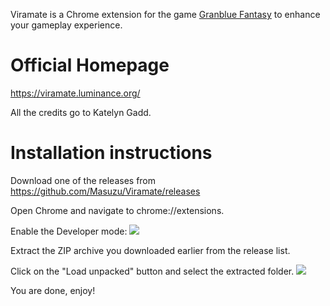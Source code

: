 Viramate is a Chrome extension for the game [Granblue Fantasy](http://game.granbluefantasy.jp) to enhance your gameplay experience.

# Official Homepage

https://viramate.luminance.org/

All the credits go to Katelyn Gadd.

# Installation instructions

Download one of the releases from https://github.com/Masuzu/Viramate/releases

Open Chrome and navigate to chrome://extensions.

Enable the Developer mode:
![](https://i.imgur.com/9mJi3Vj.png)

Extract the ZIP archive you downloaded earlier from the release list.

Click on the "Load unpacked" button and select the extracted folder.
![](https://i.imgur.com/7sFxyZ7.png)

You are done, enjoy!